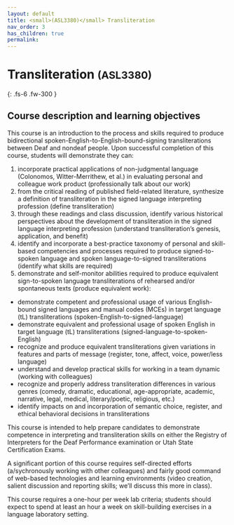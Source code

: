 ```yaml
---
layout: default
title: <small>(ASL3380)</small> Transliteration
nav_order: 3
has_children: true
permalink:
---
```


# Transliteration <small>(ASL3380)</small>

{: .fs-6 .fw-300 }

## Course description and learning objectives

This course is an introduction to the process and skills required to produce bidirectional spoken-English-to-English-bound-signing transliterations between Deaf and nondeaf people. Upon successful completion of this course, students will demonstrate they can:

1. incorporate practical applications of non-judgmental language (Colonomos, Witter-Merrithew, et al.) in evaluating personal and colleague work product (professionally talk about our work)
2. from the critical reading of published field-related literature, synthesize a definition of transliteration in the signed language interpreting profession (define transliteration)
3. through these readings and class discussion, identify various historical perspectives about the development of transliteration in the signed language interpreting profession (understand transliteration’s genesis, application, and benefit)
4. identify and incorporate a best-practice taxonomy of personal and skill-based competencies and processes required to produce signed-to-spoken language and spoken language-to-signed transliterations (identify what skills are required)
5. demonstrate and self-monitor abilities required to produce equivalent sign-to-spoken language transliterations of rehearsed and/or spontaneous texts (produce equivalent work):
* demonstrate competent and professional usage of various English-bound signed languages and manual codes (MCEs) in target language (tL) transliterations (spoken-English-to-signed-language)
* demonstrate equivalent and professional usage of spoken English in target language (tL) transliterations (signed-language-to-spoken-English)
* recognize and produce equivalent transliterations given variations in features and parts of message (register, tone, affect, voice, power/less language)
* understand and develop practical skills for working in a team dynamic (working with colleagues)
* recognize and properly address transliteration differences in various genres (comedy, dramatic, educational, age-appropriate, academic, narrative, legal, medical, literary/poetic, religious, etc.)
* identify impacts on and incorporation of semantic choice, register, and ethical behavioral decisions in transliterations

This course is intended to help prepare candidates to demonstrate competence in interpreting and transliteration skills on either the Registry of Interpreters for the Deaf Performance examination or Utah State Certification Exams.

A significant portion of this course requires self-directed efforts (a/sychronously working with other colleagues) and fairly good command of web-based technologies and learning environments (video creation, salient discussion and reporting skills; we’ll discuss this more in class).

This course requires a one-hour per week lab criteria; students should expect to spend at least an hour a week on skill-building exercises in a language laboratory setting.
